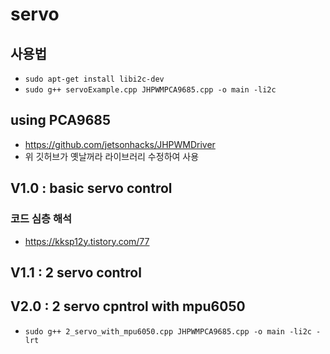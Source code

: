 # servo

## 사용법
- `sudo apt-get install libi2c-dev`
- `sudo g++ servoExample.cpp JHPWMPCA9685.cpp -o main -li2c`

## using PCA9685
- https://github.com/jetsonhacks/JHPWMDriver
- 위 깃허브가 옛날꺼라 라이브러리 수정하여 사용

## V1.0 : basic servo control
### 코드 심층 해석
- https://kksp12y.tistory.com/77

## V1.1 : 2 servo control

## V2.0 : 2 servo cpntrol with mpu6050
- `sudo g++ 2_servo_with_mpu6050.cpp JHPWMPCA9685.cpp -o main -li2c -lrt`
